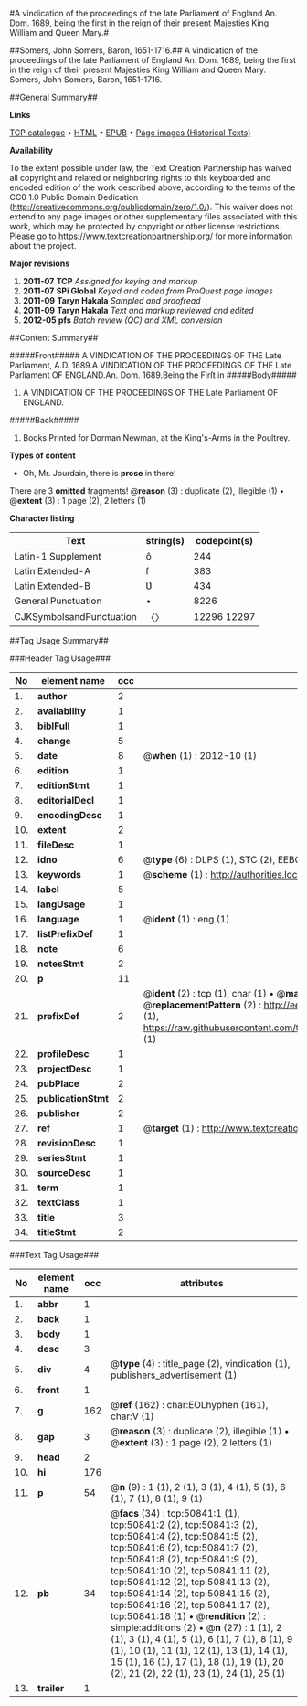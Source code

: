 #A vindication of the proceedings of the late Parliament of England An. Dom. 1689, being the first in the reign of their present Majesties King William and Queen Mary.#

##Somers, John Somers, Baron, 1651-1716.##
A vindication of the proceedings of the late Parliament of England An. Dom. 1689, being the first in the reign of their present Majesties King William and Queen Mary.
Somers, John Somers, Baron, 1651-1716.

##General Summary##

**Links**

[TCP catalogue](http://www.ota.ox.ac.uk/tcp/)  • 
[HTML](http://tei.it.ox.ac.uk/tcp/Texts-HTML/free/A60/A60885.html)  • 
[EPUB](http://tei.it.ox.ac.uk/tcp/Texts-EPUB/free/A60/A60885.epub) • 
[Page images (Historical Texts)](https://historicaltexts.jisc.ac.uk/eebo-11911632e)

**Availability**

To the extent possible under law, the Text Creation Partnership has waived all copyright and related or neighboring rights to this keyboarded and encoded edition of the work described above, according to the terms of the CC0 1.0 Public Domain Dedication (http://creativecommons.org/publicdomain/zero/1.0/). This waiver does not extend to any page images or other supplementary files associated with this work, which may be protected by copyright or other license restrictions. Please go to https://www.textcreationpartnership.org/ for more information about the project.

**Major revisions**

1. __2011-07__ __TCP__ *Assigned for keying and markup*
1. __2011-07__ __SPi Global__ *Keyed and coded from ProQuest page images*
1. __2011-09__ __Taryn Hakala__ *Sampled and proofread*
1. __2011-09__ __Taryn Hakala__ *Text and markup reviewed and edited*
1. __2012-05__ __pfs__ *Batch review (QC) and XML conversion*

##Content Summary##

#####Front#####
A VINDICATION OF THE PROCEEDINGS OF THE Late Parliament, A.D. 1689.A VINDICATION OF THE PROCEEDINGS OF THE Late Parliament OF ENGLAND.An. Dom. 1689.Being the Firſt in 
#####Body#####

1. A VINDICATION OF THE PROCEEDINGS OF THE Late Parliament OF ENGLAND.

#####Back#####

1. Books Printed for Dorman Newman, at the King's-Arms in the Poultrey.

**Types of content**

  * Oh, Mr. Jourdain, there is **prose** in there!

There are 3 **omitted** fragments! 
 @__reason__ (3) : duplicate (2), illegible (1)  •  @__extent__ (3) : 1 page (2), 2 letters (1)

**Character listing**


|Text|string(s)|codepoint(s)|
|---|---|---|
|Latin-1 Supplement|ô|244|
|Latin Extended-A|ſ|383|
|Latin Extended-B|Ʋ|434|
|General Punctuation|•|8226|
|CJKSymbolsandPunctuation|〈〉|12296 12297|

##Tag Usage Summary##

###Header Tag Usage###

|No|element name|occ|attributes|
|---|---|---|---|
|1.|__author__|2||
|2.|__availability__|1||
|3.|__biblFull__|1||
|4.|__change__|5||
|5.|__date__|8| @__when__ (1) : 2012-10 (1)|
|6.|__edition__|1||
|7.|__editionStmt__|1||
|8.|__editorialDecl__|1||
|9.|__encodingDesc__|1||
|10.|__extent__|2||
|11.|__fileDesc__|1||
|12.|__idno__|6| @__type__ (6) : DLPS (1), STC (2), EEBO-CITATION (1), OCLC (1), VID (1)|
|13.|__keywords__|1| @__scheme__ (1) : http://authorities.loc.gov/ (1)|
|14.|__label__|5||
|15.|__langUsage__|1||
|16.|__language__|1| @__ident__ (1) : eng (1)|
|17.|__listPrefixDef__|1||
|18.|__note__|6||
|19.|__notesStmt__|2||
|20.|__p__|11||
|21.|__prefixDef__|2| @__ident__ (2) : tcp (1), char (1)  •  @__matchPattern__ (2) : ([0-9\-]+):([0-9IVX]+) (1), (.+) (1)  •  @__replacementPattern__ (2) : http://eebo.chadwyck.com/downloadtiff?vid=$1&page=$2 (1), https://raw.githubusercontent.com/textcreationpartnership/Texts/master/tcpchars.xml#$1 (1)|
|22.|__profileDesc__|1||
|23.|__projectDesc__|1||
|24.|__pubPlace__|2||
|25.|__publicationStmt__|2||
|26.|__publisher__|2||
|27.|__ref__|1| @__target__ (1) : http://www.textcreationpartnership.org/docs/. (1)|
|28.|__revisionDesc__|1||
|29.|__seriesStmt__|1||
|30.|__sourceDesc__|1||
|31.|__term__|1||
|32.|__textClass__|1||
|33.|__title__|3||
|34.|__titleStmt__|2||


###Text Tag Usage###

|No|element name|occ|attributes|
|---|---|---|---|
|1.|__abbr__|1||
|2.|__back__|1||
|3.|__body__|1||
|4.|__desc__|3||
|5.|__div__|4| @__type__ (4) : title_page (2), vindication (1), publishers_advertisement (1)|
|6.|__front__|1||
|7.|__g__|162| @__ref__ (162) : char:EOLhyphen (161), char:V (1)|
|8.|__gap__|3| @__reason__ (3) : duplicate (2), illegible (1)  •  @__extent__ (3) : 1 page (2), 2 letters (1)|
|9.|__head__|2||
|10.|__hi__|176||
|11.|__p__|54| @__n__ (9) : 1 (1), 2 (1), 3 (1), 4 (1), 5 (1), 6 (1), 7 (1), 8 (1), 9 (1)|
|12.|__pb__|34| @__facs__ (34) : tcp:50841:1 (1), tcp:50841:2 (2), tcp:50841:3 (2), tcp:50841:4 (2), tcp:50841:5 (2), tcp:50841:6 (2), tcp:50841:7 (2), tcp:50841:8 (2), tcp:50841:9 (2), tcp:50841:10 (2), tcp:50841:11 (2), tcp:50841:12 (2), tcp:50841:13 (2), tcp:50841:14 (2), tcp:50841:15 (2), tcp:50841:16 (2), tcp:50841:17 (2), tcp:50841:18 (1)  •  @__rendition__ (2) : simple:additions (2)  •  @__n__ (27) : 1 (1), 2 (1), 3 (1), 4 (1), 5 (1), 6 (1), 7 (1), 8 (1), 9 (1), 10 (1), 11 (1), 12 (1), 13 (1), 14 (1), 15 (1), 16 (1), 17 (1), 18 (1), 19 (1), 20 (2), 21 (2), 22 (1), 23 (1), 24 (1), 25 (1)|
|13.|__trailer__|1||
